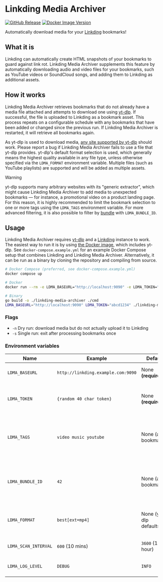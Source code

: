 # Linkding Media Archiver

[![GitHub Release](https://img.shields.io/github/v/release/proog/linkding-media-archiver?sort=semver&style=for-the-badge&logo=github&label=Latest%20Release)](https://github.com/proog/linkding-media-archiver/releases)
[![Docker Image Version](https://img.shields.io/docker/v/proog/linkding-media-archiver?sort=semver&style=for-the-badge&logo=docker&label=Docker%20Hub)](https://hub.docker.com/r/proog/linkding-media-archiver)

Automatically download media for your [Linkding](https://linkding.link/) bookmarks!

## What it is

Linkding can automatically create HTML snapshots of your bookmarks to guard against link rot. Linkding Media Archiver supplements this feature by automatically downloading audio and video files for your bookmarks, such as YouTube videos or SoundCloud songs, and adding them to Linkding as additional assets.

## How it works

Linkding Media Archiver retrieves bookmarks that do not already have a media file attached and attempts to download one using [yt-dlp](https://github.com/yt-dlp/yt-dlp). If successful, the file is uploaded to Linkding as a bookmark asset. This process repeats on a configurable schedule with any bookmarks that have been added or changed since the previous run. If Linkding Media Archiver is restarted, it will retrieve all bookmarks again.

As yt-dlp is used to download media, [any site supported by yt-dlp](https://github.com/yt-dlp/yt-dlp/blob/master/supportedsites.md) should work. Please report a bug if Linkding Media Archiver fails to use a file that yt-dlp provides. yt-dlp's default format selection is used, which generally means the highest quality available in any file type, unless otherwise specified via the `LDMA_FORMAT` environment variable. Multiple files (such as YouTube playlists) are supported and will be added as multiple assets.

> [!WARNING]
> yt-dlp supports many arbitrary websites with its "generic extractor", which might cause Linkding Media Archiver to add media to unexpected bookmarks — for instance, a promotional video on a product landing page. For this reason, it is highly recommended to limit the bookmark selection to one or more tags using the `LDMA_TAGS` environment variable. For more advanced filtering, it is also possible to filter by [bundle](https://github.com/sissbruecker/linkding/pull/1097) with `LDMA_BUNDLE_ID`.

## Usage

Linkding Media Archiver requires [yt-dlp](https://github.com/yt-dlp/yt-dlp) and a [Linkding](https://linkding.link/) instance to work. The easiest way to run it is by using [the Docker image](https://hub.docker.com/r/proog/linkding-media-archiver), which includes yt-dlp. See `docker-compose.example.yml` for an example Docker Compose setup that combines Linkding and Linkding Media Archiver. Alternatively, it can be run as a binary by cloning the repository and compiling from source.

```sh
# Docker Compose (preferred, see docker-compose.example.yml)
docker compose up

# Docker
docker run --rm -e LDMA_BASEURL="http://localhost:9090" -e LDMA_TOKEN="abcd1234" proog/linkding-media-archiver [-n] [-s]

# Binary
go build -o ./linkding-media-archiver ./cmd
LDMA_BASEURL="http://localhost:9090" LDMA_TOKEN="abcd1234" ./linkding-media-archiver [-n] [-s]
```

### Flags

- `-n` Dry run: download media but do not actually upload it to Linkding
- `-s` Single run: exit after processing bookmarks once

### Environment variables

| Name                 | Example                            | Default                | Description                                                                                                                                         |
| -------------------- | ---------------------------------- | ---------------------- | --------------------------------------------------------------------------------------------------------------------------------------------------- |
| `LDMA_BASEURL`       | `http://linkding.example.com:9090` | None **(required)**    | Base URL of your Linkding instance                                                                                                                  |
| `LDMA_TOKEN`         | `{random 40 char token}`           | None **(required)**    | Auth token from the Linkding integration page                                                                                                       |
| `LDMA_TAGS`          | `video music youtube`              | None (all bookmarks)   | Only process bookmarks with any of these tags (space separated, omit the #)                                                                         |
| `LDMA_BUNDLE_ID`     | `42`                               | None (all bookmarks)   | Only process bookmarks matching this [bundle](https://github.com/sissbruecker/linkding/pull/1097) (get the id from the url when editing the bundle) |
| `LDMA_FORMAT`        | `best[ext=mp4]`                    | None (yt-dlp defaults) | Format selection expression ([see yt-dlp docs](https://github.com/yt-dlp/yt-dlp?tab=readme-ov-file#format-selection))                               |
| `LDMA_SCAN_INTERVAL` | `600` (10 mins)                    | `3600` (1 hour)        | Schedule to check for new bookmarks                                                                                                                 |
| `LDMA_LOG_LEVEL`     | `DEBUG`                            | `INFO`                 | Log level, useful for troubleshooting                                                                                                               |
